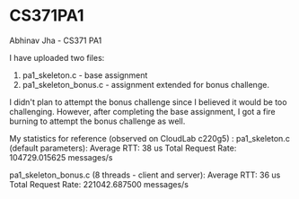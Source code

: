# CS371PA1
Abhinav Jha - CS371 PA1

I have uploaded two files:
  1) pa1_skeleton.c - base assignment
  2) pa1_skeleton_bonus.c - assignment extended for bonus challenge.

I didn't plan to attempt the bonus challenge since I believed it would be too challenging. However, after completing the base assignment, I got a fire burning to attempt the bonus challenge as well.

My statistics for reference (observed on CloudLab c220g5) :
   pa1_skeleton.c (default parameters):
       Average RTT: 38 us
       Total Request Rate: 104729.015625 messages/s
    
   pa1_skeleton_bonus.c (8 threads - client and server):
       Average RTT: 36 us
       Total Request Rate: 221042.687500 messages/s
     
